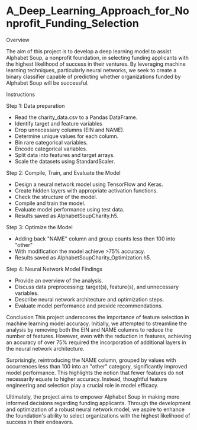 # A_Deep_Learning_Approach_for_Nonprofit_Funding_Selection

Overview

The aim of this project is to develop a deep learning model to assist Alphabet Soup, a nonprofit foundation, in selecting funding applicants with the highest likelihood of success in their ventures. By leveraging machine learning techniques, particularly neural networks, we seek to create a binary classifier capable of predicting whether organizations funded by Alphabet Soup will be successful.

Instructions

Step 1: Data preparation
* Read the charity_data.csv to a Pandas DataFrame.
* Identify target and feature variables
* Drop unnecessary columns (EIN and NAME).
* Determine unique values for each column.
* Bin rare categorical variables.
* Encode categorical variables.
* Split data into features and target arrays.
* Scale the datasets using StandardScaler.

Step 2: Compile, Train, and Evaluate the Model
* Design a neural network model using TensorFlow and Keras.
* Create hidden layers with appropriate activation functions.
* Check the structure of the model.
* Compile and train the model.
* Evaluate model performance using test data.
* Results saved as AlphabetSoupCharity.h5.

Step 3: Optimize the Model
* Adding back "NAME" column and group counts less then 100 into "other"
* With modification the model achieve >75% accuracy.
* Results saved as AlphabetSoupCharity_Optimization.h5.

Step 4: Neural Network Model Findings
* Provide an overview of the analysis.
* Discuss data preprocessing: target(s), feature(s), and unnecessary variables.
* Describe neural network architecture and optimization steps.
* Evaluate model performance and provide recommendations.

Conclusion
This project underscores the importance of feature selection in machine learning model accuracy. Initially, we attempted to streamline the analysis by removing both the EIN and NAME columns to reduce the number of features. However, even with the reduction in features, achieving an accuracy of over 75% required the incorporation of additional layers in the neural network architecture.

Surprisingly, reintroducing the NAME column, grouped by values with occurrences less than 100 into an "other" category, significantly improved model performance. This highlights the notion that fewer features do not necessarily equate to higher accuracy. Instead, thoughtful feature engineering and selection play a crucial role in model efficacy.

Ultimately, the project aims to empower Alphabet Soup in making more informed decisions regarding funding applicants. Through the development and optimization of a robust neural network model, we aspire to enhance the foundation's ability to select organizations with the highest likelihood of success in their endeavors.